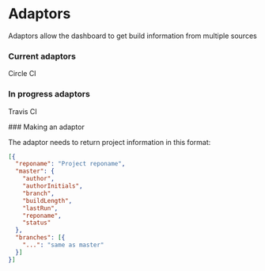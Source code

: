 # Adaptors

Adaptors allow the dashboard to get build information from multiple sources

### Current adaptors

Circle CI

### In progress adaptors

Travis CI

### Making an adaptor

The adaptor needs to return project information in this format:

```json
[{
  "reponame": "Project reponame",
  "master": {
    "author",
    "authorInitials",
    "branch",
    "buildLength",
    "lastRun",
    "reponame",
    "status"
  },
  "branches": [{
    "...": "same as master"
  }]
}]
```
